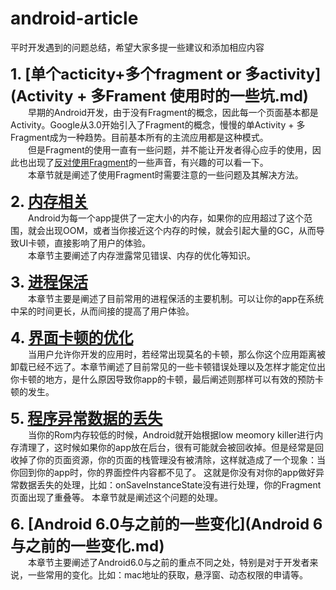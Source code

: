 # **android-article**

平时开发遇到的问题总结，希望大家多提一些建议和添加相应内容

**<font size = 5>1. [单个acticity+多个fragment or 多activity](Activity + 多Frament 使用时的一些坑.md) </font>**  
　　早期的Android开发，由于没有Fragment的概念，因此每一个页面基本都是Activity。Google从3.0开始引入了Fragment的概念，慢慢的单Activity + 多Fragment成为一种趋势。目前基本所有的主流应用都是这种模式。    
　　但是Fragment的使用一直有一些问题，并不能让开发者得心应手的使用，因此也出现了[反对使用Fragment](https://corner.squareup.com/2014/10/advocating-against-android-fragments.html)的一些声音，有兴趣的可以看一下。  
 　　本章节就是阐述了使用Fragment时需要注意的一些问题及其解决方法。

**<font size = 5>2. [内存相关](内存的泄露和优化相关.md)</font>**  
　　Android为每一个app提供了一定大小的内存，如果你的应用超过了这个范围，就会出现OOM，或者当你接近这个内存的时候，就会引起大量的GC，从而导致UI卡顿，直接影响了用户的体验。  
　　本章节主要阐述了内存泄露常见错误、内存的优化等知识。  

**<font size = 5>3. [进程保活](进程保活机制.md)</font>**  
　　本章节主要是阐述了目前常用的进程保活的主要机制。可以让你的app在系统中呆的时间更长，从而间接的提高了用户体验。

**<font size = 5>4. [界面卡顿的优化](界面卡顿的优化.md)</font>**  
　　当用户允许你开发的应用时，若经常出现莫名的卡顿，那么你这个应用距离被卸载已经不远了。本章节阐述了目前常见的一些卡顿错误处理以及怎样才能定位出你卡顿的地方，是什么原因导致你app的卡顿，最后阐述则那样可以有效的预防卡顿的发生。


**<font size = 5>5. [程序异常数据的丢失](程序异常数据的丢失.md)</font>**  
　　当你的Rom内存较低的时候，Android就开始根据low meomory killer进行内存清理了，这时候如果你的app放在后台，很有可能就会被回收掉。但是经常是回收掉了你的页面资源，你的页面的栈管理没有被清除，这样就造成了一个现象：当你回到你的app时，你的界面控件内容都不见了。 这就是你没有对你的app做好异常数据丢失的处理，比如：onSaveInstanceState没有进行处理，你的Fragment页面出现了重叠等。 本章节就是阐述这个问题的处理。

**<font size = 5>6. [Android 6.0与之前的一些变化](Android 6 与之前的一些变化.md)**</font>  
　　本章节主要阐述了Android6.0与之前的重点不同之处，特别是对于开发者来说，一些常用的变化。比如：mac地址的获取，悬浮窗、动态权限的申请等。